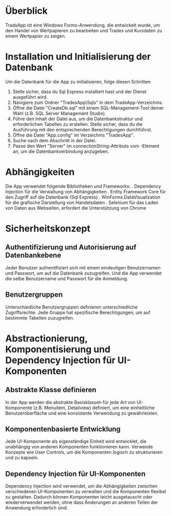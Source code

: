 # Überblick
TradsApp ist eine Windows Forms-Anwendung, die entwickelt wurde, um den Handel von Wertpapieren zu bearbeiten und Trades und Kursdaten zu einem Wertpapier zu zeigen. 
# Installation und Initialisierung der Datenbank
Um die Datenbank für die App zu initialisieren, folge diesen Schritten:
1. Stelle sicher, dass du Sql Express installiert hast und der Dienst ausgeführt wird.
2. Navigiere zum Ordner "TradesApp\Sqls" in dem TradeApp-Verzeichnis.
3. Öffne die Datei "CreateDb.sql" mit einem SQL-Management-Tool deiner Wahl (z.B. SQL Server Management Studio).
4. Führe den Inhalt der Datei aus, um die Datenbankstruktur und erforderlichen Tabellen zu erstellen. Stelle sicher, dass du die Ausführung mit den entsprechenden Berechtigungen durchführst.
5. Öffne die Datei "App.config" im Verzeichnis "TradesApp".
6. Suche nach dem Abschnitt <connectionStrings> in der Datei.
7. Passe den Wert "Server" im connectionString-Attributs vom <add>-Element an, um die Datenbankverbindung anzugeben. 
# Abhängigkeiten
Die App verwendet folgende Bibliotheken und Frameworks:
. Dependency Injection für die Verwaltung von Abhängigkeiten
. Entity Framework Core für den Zugriff auf die Datenbank (Sql Express)
. WinForms.DataVisualization für die grafische Darstellung von Handelsdaten
. Selenium für das Laden von Daten aus Webseiten, erfordert die Unterstützung von Chrome
# Sicherheitskonzept
## Authentifizierung und Autorisierung auf Datenbankebene
Jeder Benutzer authentifiziert sich mit einem eindeutigen Benutzernamen und Passwort, um auf die Datenbank zuzugreifen. Und die App verwendet die selbe Benutzername und Passwort für die Anmeldung.
## Benutzergruppen
Unterschiedliche Benutzergruppen definieren unterschiedliche Zugriffsrechte. Jede Gruppe hat spezifische Berechtigungen, um auf bestimmte Tabellen zuzugreifen.
# Abstractionierung, Komponentisierung und Dependency Injection für UI-Komponenten
## Abstrakte Klasse definieren
In der App werden die abstrakte Basisklassen für jede Art von UI-Komponente (z.B. Menuitem, Detailview) definiert,  um eine einheitliche Benutzeroberfläche und eine konsistente Verwendung zu gewährleisten. 
## Komponentenbasierte Entwicklung
Jede UI-Komponente als eigenständige Einheit wird entwicklet, die unabhängig von anderen Komponenten funktionieren kann. Verwende Konzepte wie User Controls, um die Komponenten logisch zu strukturieren und zu kapseln.
## Dependency Injection für UI-Komponenten
Dependency Injection wird verwendet, um die Abhängigkeiten zwischen verschiedenen UI-Komponenten zu verwalten und die Komponenten flexibel zu gestalten. Dadurch können Komponenten leicht ausgetauscht oder wiederverwendet werden, ohne dass Änderungen an anderen Teilen der Anwendung erforderlich sind.